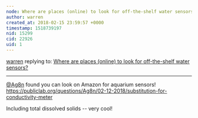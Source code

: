 ```yaml
---
node: Where are places (online) to look for off-the-shelf water sensors?
author: warren
created_at: 2018-02-15 23:59:57 +0000
timestamp: 1518739197
nid: 15299
cid: 22926
uid: 1
---
```




[warren](../profile/warren) replying to: [Where are places (online) to look for off-the-shelf water sensors?](../notes/warren/12-04-2017/where-are-places-online-to-look-for-off-the-shelf-water-sensors)

----
[@Ag8n](/profile/Ag8n) found you can look on Amazon for aquarium sensors! https://publiclab.org/questions/Ag8n/02-12-2018/substitution-for-conductivity-meter

Including total dissolved solids -- very cool!